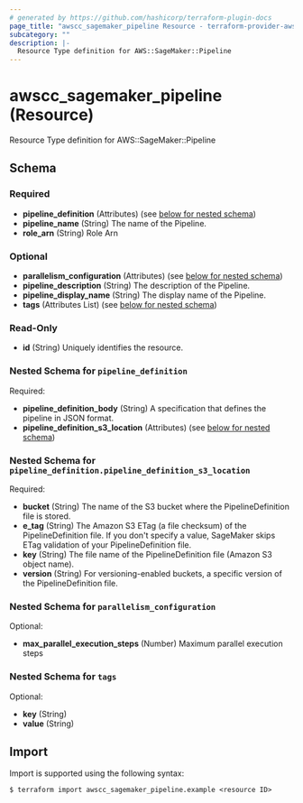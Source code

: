 ```yaml
---
# generated by https://github.com/hashicorp/terraform-plugin-docs
page_title: "awscc_sagemaker_pipeline Resource - terraform-provider-awscc"
subcategory: ""
description: |-
  Resource Type definition for AWS::SageMaker::Pipeline
---
```


# awscc_sagemaker_pipeline (Resource)

Resource Type definition for AWS::SageMaker::Pipeline



<!-- schema generated by tfplugindocs -->
## Schema

### Required

- **pipeline_definition** (Attributes) (see [below for nested schema](#nestedatt--pipeline_definition))
- **pipeline_name** (String) The name of the Pipeline.
- **role_arn** (String) Role Arn

### Optional

- **parallelism_configuration** (Attributes) (see [below for nested schema](#nestedatt--parallelism_configuration))
- **pipeline_description** (String) The description of the Pipeline.
- **pipeline_display_name** (String) The display name of the Pipeline.
- **tags** (Attributes List) (see [below for nested schema](#nestedatt--tags))

### Read-Only

- **id** (String) Uniquely identifies the resource.

<a id="nestedatt--pipeline_definition"></a>
### Nested Schema for `pipeline_definition`

Required:

- **pipeline_definition_body** (String) A specification that defines the pipeline in JSON format.
- **pipeline_definition_s3_location** (Attributes) (see [below for nested schema](#nestedatt--pipeline_definition--pipeline_definition_s3_location))

<a id="nestedatt--pipeline_definition--pipeline_definition_s3_location"></a>
### Nested Schema for `pipeline_definition.pipeline_definition_s3_location`

Required:

- **bucket** (String) The name of the S3 bucket where the PipelineDefinition file is stored.
- **e_tag** (String) The Amazon S3 ETag (a file checksum) of the PipelineDefinition file. If you don't specify a value, SageMaker skips ETag validation of your PipelineDefinition file.
- **key** (String) The file name of the PipelineDefinition file (Amazon S3 object name).
- **version** (String) For versioning-enabled buckets, a specific version of the PipelineDefinition file.



<a id="nestedatt--parallelism_configuration"></a>
### Nested Schema for `parallelism_configuration`

Optional:

- **max_parallel_execution_steps** (Number) Maximum parallel execution steps


<a id="nestedatt--tags"></a>
### Nested Schema for `tags`

Optional:

- **key** (String)
- **value** (String)

## Import

Import is supported using the following syntax:

```shell
$ terraform import awscc_sagemaker_pipeline.example <resource ID>
```
